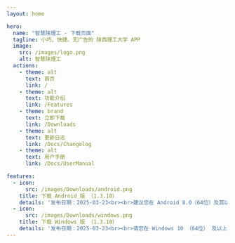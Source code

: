 ```yaml
---
layout: home

hero:
  name: "智慧陕理工 - 下载页面"
  tagline: 小巧、快捷、无广告的 陕西理工大学 APP
  image:
    src: /images/logo.png
    alt: 智慧陕理工
  actions:
    - theme: alt
      text: 首页
      link: /
    - theme: alt
      text: 功能介绍
      link: /Features
    - theme: brand
      text: 立即下载
      link: /Downloads
    - theme: alt
      text: 更新日志
      link: /Docs/Changelog
    - theme: alt
      text: 用户手册
      link: /Docs/UserManual

features:
  - icon:
      src: /images/Downloads/android.png
    title: 下载 Android 版 （1.3.10）
    details: '发布日期：2025-03-23<br><br>建议您在 Android 8.0（64位）及其以上版本的设备上使用 Android 版智慧陕理工，目前市面上 90% 的设备均符合要求<br><br><a href="https://gitee.com/Anya1014CN/SmartSNUT/releases/download/1.3.10/SmartSNUT_Android_1.3.10.apk"><font style="font-size: 5; color: red">点击下载</font></a>'
  - icon:
      src: /images/Downloads/windows.png
    title: 下载 Windows 版 （1.3.10）
    details: '发布日期：2025-03-23<br><br>请您在 Windows 10 （64位） 及以上版本使用 Windows 版智慧陕理工，请确保您的设备符合要求<br><br><a href="https://gitee.com/Anya1014CN/SmartSNUT/releases/download/1.3.10/SmartSNUT_Windows_1.3.10.exe"><font style="font-size: 5; color: red">点击下载</font></a>'
---
```


